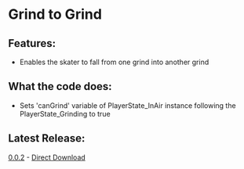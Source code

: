 ﻿# Grind to Grind

## Features:
- Enables the skater to fall from one grind into another grind

## What the code does:
- Sets 'canGrind' variable of PlayerState_InAir instance following the PlayerState_Grinding to true

## Latest Release:
[0.0.2](https://github.com/DanielKIWI/SkaterXL-Modding/releases/tag/XLShredGrindToGrind-0.0.2) - [Direct Download](https://github.com/DanielKIWI/SkaterXL-Modding/releases/download/XLShredGrindToGrind-0.0.2/XLShredGrindToGrind-0.0.2.zip)
